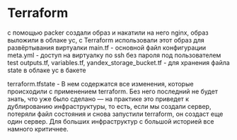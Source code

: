 # Terraform
с помощью packer создали образ и накатили на него nginx, образ выложили в облаке yc,
c Terraform использовали этот образ для развёртывания виртуалки
main.tf - основной файл конфигурации
meta.yml - доступ на виртуалку по ssh без пароля под пользователем test
outputs.tf, variables.tf, yandex_storage_bucket.tf - для хранения файла state в облаке yc в бакете

terraform.tfstate -
В нем содержатся все изменения, которые происходили с применением terraform. Без него последний не будет знать, что уже было сделано — на практике это приведет к дублированию инфраструктуры, то есть, если мы создали сервер, потеряли файл состояния и снова запустили terraform, он создаст еще один сервер. Для больших инфраструктур с большой историей все намного критичнее. 
